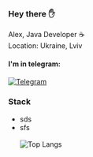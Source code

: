 <h3> Hey there ✋</h3>

Alex, Java Developer ☕️<br>
Location: Ukraine, Lviv

<h4> I'm in telegram:</h4>

[![Telegram](https://img.shields.io/badge/Telegram-blue.svg?style=flat-square&logo=telegram)](https://t.me/uzing_s)
  
### Stack
- sds
- sfs
<br><br>
![Top Langs](https://github-readme-stats.vercel.app/api/top-langs/?username=overpathz&layout=compact)
